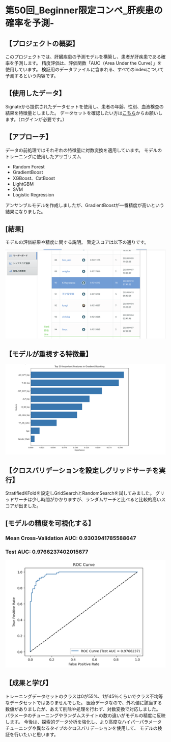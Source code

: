 # 第50回_Beginner限定コンペ_肝疾患の確率を予測-

## 【プロジェクトの概要】
このプロジェクトでは、肝臓疾患の予測モデルを構築し、患者が肝疾患である確率を予測します。
精度評価は、評価関数「AUC（Area Under the Curve）」を使用しています。
検証用のデータファイルに含まれる、すべてのindexについて予測するという内容です。

## 【使用したデータ】
Signateから提供されたデータセットを使用し、患者の年齢、性別、血液検査の結果を特徴量としました。
データセットを確認したい方は[こちら](https://signate.jp/competitions/1387#evaluation/)からお願いします。（ログインが必要です。）

## 【アプローチ】 
データの前処理ではそれぞれの特徴量に対数変換を適用しています。
モデルのトレーニングに使用したアリゴリズム
- Random Forest
- GradientBoost
- XGBoost、CatBoost
- LightGBM
- SVM
- Logistic Regression

アンサンブルモデルを作成しましたが、GradientBoostが一番精度が高いという結果になりました。

## [結果] 
モデルの評価結果や精度に関する説明。
暫定スコアは以下の通りです。

![暫定スコア](score.png)

## 【モデルが重視する特徴量】

![モデルが重視する特徴量](important_features.png)

## 【クロスバリデーションを設定しグリッドサーチを実行】
StratifiedKFoldを設定しGridSearchとRandomSearchを試してみました。
グリッドサーチは少し時間がかかりますが、ランダムサーチと比べると比較的高いスコアが出ました。

## [モデルの精度を可視化する】
### Mean Cross-Validation AUC: 0.9303941785588647
### Test AUC: 0.9766237402015677

![ROCの確認](roc.png)

## 【成果と学び】
トレーニングデータセットのクラスは0が55%、1が45％くらいでクラス不均等なデータセットではありませんでした。
医療データなので、外れ値に該当する数値がありましたが、あえて削除や処理を行わず、対数変換で対応しました。
パラメータのチューニングやランダムステイトの数の違いがモデルの精度に反映します。
今後は、探索的データ分析を強化し、より高度なハイパーパラメータチューニングや異なるタイプのクロスバリデーションを使用して、
モデルの検証を行いたいと思います。
